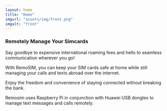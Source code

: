 ```yaml
---
layout: home
title: "Home"
imgurl: "assets/img/front.png"
imgalt: "front"
---
```

### Remotely Manage Your Simcards

Say goodbye to expensive international roaming fees and hello to seamless communication wherever you go!

With RemoSIM, you can keep your SIM cards safe at home while still managing your calls and texts abroad over the internet.

Enjoy the freedom and convenience of staying connected without breaking the bank.

Remosim uses Raspberry Pi in conjunction with Huawei USB dongles to manage text messages and calls remotely.